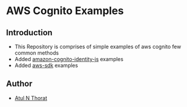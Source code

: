 # AWS Cognito Examples

## Introduction
* This Repository is comprises of simple examples of aws cognito few common methods
* Added [amazon-cognito-identity-js](https://www.npmjs.com/package/amazon-cognito-identity-js) examples
* Added [aws-sdk](https://www.npmjs.com/package/aws-sdk) examples

## Author
* [Atul N Thorat](https://github.com/thoratatul)